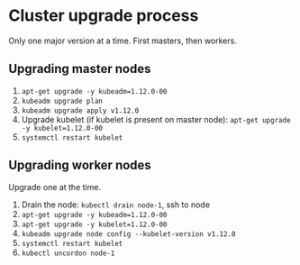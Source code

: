 # Cluster upgrade process

Only one major version at a time. First masters, then workers.

## Upgrading master nodes
1. ```apt-get upgrade -y kubeadm=1.12.0-00```
2. ```kubeadm upgrade plan```
3. ```kubeadm upgrade apply v1.12.0```
4. Upgrade kubelet (if kubelet is present on master node): ```apt-get upgrade -y kubelet=1.12.0-00```
5. ```systemctl restart kubelet```

## Upgrading worker nodes
Upgrade one at the time.
1. Drain the node: ```kubectl drain node-1```, ssh to node
2. ```apt-get upgrade -y kubeadm=1.12.0-00```
3. ```apt-get upgrade -y kubelet=1.12.0-00```
4. ```kubeadm upgrade node config --kubelet-version v1.12.0```
5. ```systemctl restart kubelet```
6. ```kubectl uncordon node-1```